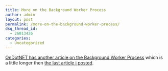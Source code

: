 ```yaml
---
title: More on the Background Worker Process
author: admin
layout: post
permalink: /more-on-the-background-worker-process/
dsq_thread_id:
  - 26013426
categories:
  - Uncategorized
---
```

[OnDotNET has another article on the Background Worker Process][1] which is a little longer then [the last article i posted][2].

 [1]: http://www.ondotnet.com/pub/a/dotnet/2005/07/25/backgroundworker.html
 [2]: http://blog.lotas-smartman.net/archive/2005/07/26/11918.aspx
